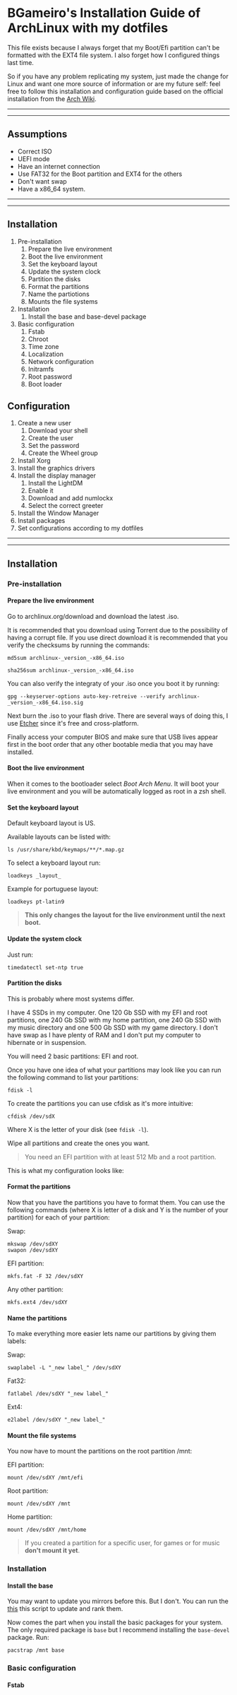 # BGameiro's Installation Guide of ArchLinux with my dotfiles

This file exists because I always forget that my Boot/Efi partition can't be formatted with the EXT4 file system. I also forget how I configured things last time.

So if you have any problem replicating my system, just made the change for Linux and want one more source of information or are my future self: feel free to follow this installation and configuration guide based on the official installation from the [Arch Wiki](https://wiki.archlinux.org/index.php/Installation_guide#Network_configuration).

***
***

## Assumptions

*   Correct ISO
*   UEFI mode
*   Have an internet connection
*   Use FAT32 for the Boot partition and EXT4 for the others
*   Don't want swap
*   Have a x86_64 system.

***
***

##  Installation

1.  Pre-installation
    1.  Prepare the live environment
    2.  Boot the live environment
    3.  Set the keyboard layout
    4.  Update the system clock
    5.  Partition the disks
    6.  Format the partitions
    7.  Name the partiotions
    8.  Mounts the file systems
2.  Installation
    1.  Install the base and base-devel package
3.  Basic configuration
    1.  Fstab
    2.  Chroot
    3.  Time zone
    4.  Localization
    5.  Network configuration
    6.  Initramfs
    7.  Root password
    8.  Boot loader

##  Configuration

1.  Create a new user
    1.  Download your shell
    2.  Create the user
    3.  Set the password
    4.  Create the Wheel group
2.  Install Xorg
3.  Install the graphics drivers
4.  Install the display manager
    1.  Install the LightDM
    2.  Enable it
    3.  Download and add numlockx
    4.  Select the correct greeter
5. Install the Window Manager
6. Install packages
7. Set configurations according to my dotfiles

***
***

##  Installation

### Pre-installation

####    Prepare the live environment

Go to archlinux.org/download and download the latest .iso.

It is recommended that you download using Torrent due to the possibility of having a corrupt file. If you use direct download it is recommended that you verify the checksums by running the commands:

```shell
md5sum archlinux-_version_-x86_64.iso

sha256sum archlinux-_version_-x86_64.iso
```

You can also verify the integraty of your .iso once you boot it by running:

```
gpg --keyserver-options auto-key-retreive --verify archlinux-_version_-x86_64.iso.sig
```

Next burn the .iso to your flash drive. There are several ways of doing this, I use [Etcher](balena.io/etcher) since it's free and cross-platform.

Finally access your computer BIOS and make sure that USB lives appear first in the boot order that any other bootable media that you may have installed.

####    Boot the live environment

When it comes to the bootloader select _Boot Arch Menu_. It will boot your live environment and you will be automatically logged as root in a zsh shell.

####    Set the keyboard layout

Default keyboard layout is US.

Available layouts can be listed with:

```
ls /usr/share/kbd/keymaps/**/*.map.gz
```

To select a keyboard layout run:

```
loadkeys _layout_
```

Example for portuguese layout:

```
loadkeys pt-latin9
```

>**This only changes the layout for the live environment until the next boot.**

####    Update the system clock

Just run:

```
timedatectl set-ntp true
```

####    Partition the disks

This is probably where most systems differ.

I have 4 SSDs in my computer. One 120 Gb SSD with my EFI and root partitions, one 240 Gb SSD with my home partition, one 240 Gb SSD with my music directory and one 500 Gb SSD with my game directory. I don't have swap as I have plenty of RAM and I don't put my computer to hibernate or in suspension.

You will need 2 basic partitions: EFI and root.

Once you have one idea of what your partitions may look like you can run the following command to list your partitions:

```
fdisk -l
```

To create the partitions you can use cfdisk as it's more intuitive:

```
cfdisk /dev/sdX
```

Where X is the letter of your disk (see ```fdisk -l```).

Wipe all partitions and create the ones you want.

> You need an EFI partition with at least 512 Mb and a root partition.

This is what my configuration looks like:

####    Format the partitions

Now that you have the partitions you have to format them. You can use the following commands (where X is letter of a disk and Y is the number of your partition) for each of your partition:

Swap:

```
mkswap /dev/sdXY
swapon /dev/sdXY
```

EFI partition:

```
mkfs.fat -F 32 /dev/sdXY
```

Any other partition:

```
mkfs.ext4 /dev/sdXY
```

####    Name the partitions

To make everything more easier lets name our partitions by giving them labels:

Swap:

```
swaplabel -L "_new label_" /dev/sdXY
```

Fat32:

```
fatlabel /dev/sdXY "_new label_"
```

Ext4:

```
e2label /dev/sdXY "_new label_"
```

####    Mount the file systems

You now have to mount the partitions on the root partition /mnt:

EFI partition:

```
mount /dev/sdXY /mnt/efi
```

Root partition:

```
mount /dev/sdXY /mnt
```

Home partition:

```
mount /dev/sdXY /mnt/home
```

> If you created a partition for a specific user, for games or for music **don't mount it yet**.

### Installation

####    Install the base

You may want to update you mirrors before this. But I don't. You can run the [this]() this script to update and rank them.

Now comes the part when you install the basic packages for your system. The only required package is ```base``` but I recommend installing the ```base-devel``` package. Run:

```
pacstrap /mnt base
```

### Basic configuration

####    Fstab